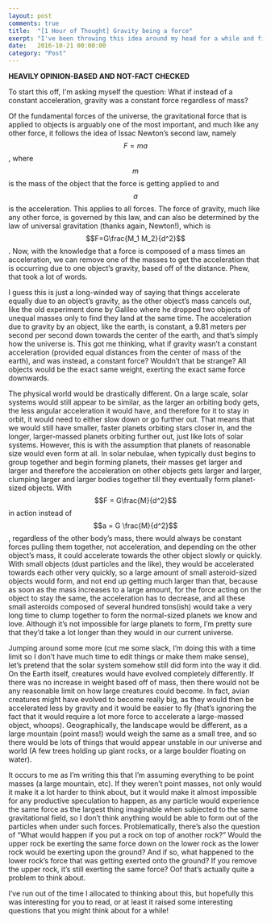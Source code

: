 ```yaml
---
layout: post
comments: true
title:  "[1 Hour of Thought] Gravity being a force"
exerpt: "I've been throwing this idea around my head for a while and finally bothered to take an hour to write about it."
date:   2016-10-21 00:00:00
category: "Post"
---
```

**HEAVILY OPINION-BASED AND NOT-FACT CHECKED**

To start this off, I'm asking myself the question: What if instead of a constant acceleration, gravity was a constant force regardless of mass?

  Of the fundamental forces of the universe, the gravitational force that is applied to objects is arguably one of the most important, and much like any other force, it follows the idea of Issac Newton’s second law, namely $$F=ma$$, where $$m$$ is the mass of the object that the force is getting applied to and $$a$$ is the acceleration. This applies to all forces. The force of gravity, much like any other force, is governed by this law, and can also be determined by the law of universal gravitation (thanks again, Newton!), which is $$F=G\frac{M_1 M_2}{d^2}$$. Now, with the knowledge that a force is composed of a mass times an acceleration, we can remove one of the masses to get the acceleration that is occurring due to one object’s gravity, based off of the distance. Phew, that took a lot of words.

  I guess this is just a long-winded way of saying that things accelerate equally due to an object’s gravity, as the other object’s mass cancels out, like the old experiment done by Galileo where he dropped two objects of unequal masses only to find they land at the same time. The acceleration due to gravity by an object, like the earth, is constant, a 9.81 meters per second per second down towards the center of the earth, and that’s simply how the universe is. This got me thinking, what if gravity wasn’t a constant acceleration (provided equal distances from the center of mass of the earth), and was instead, a constant force? Wouldn’t that be strange? All objects would be the exact same weight, exerting the exact same force downwards.

The physical world would be drastically different. On a large scale, solar systems would still appear to be similar, as the larger an orbiting body gets, the less angular acceleration it would have, and therefore for it to stay in orbit, it would need to either slow down or go further out. That means that we would still have smaller, faster planets orbiting stars closer in, and the longer, larger-massed planets orbiting further out, just like lots of solar systems. However, this is with the assumption that planets of reasonable size would even form at all. In solar nebulae, when typically dust begins to group together and begin forming planets, their masses get larger and larger and therefore the acceleration on other objects gets larger and larger, clumping larger and larger bodies together till they eventually form planet-sized objects. With $$F = G\frac{M}{d^2}$$ in action instead of $$a = G \frac{M}{d^2}$$, regardless of the other body’s mass, there would always be constant forces pulling them together, not acceleration, and depending on the other object’s mass, it could accelerate towards the other object slowly or quickly. With small objects (dust particles and the like), they would be accelerated towards each other very quickly, so a large amount of small asteroid-sized objects would form, and not end up getting much larger than that, because as soon as the mass increases to a large amount, for the force acting on the object to stay the same, the acceleration has to decrease, and all these small asteroids composed of several hundred tons(ish) would take a very long time to clump together to form the normal-sized planets we know and love. Although it’s not impossible for large planets to form, I’m pretty sure that they’d take a lot longer than they would in our current universe.

  Jumping around some more (cut me some slack, I’m doing this with a time limit so I don’t have much time to edit things or make them make sense), let’s pretend that the solar system somehow still did form into the way it did. On the Earth itself, creatures would have evolved completely differently. If there was no increase in weight based off of mass, then there would not be any reasonable limit on how large creatures could become. In fact, avian creatures might have evolved to become really big, as they would then be accelerated less by gravity and it would be easier to fly (that’s ignoring the fact that it would require a lot more force to accelerate a large-massed object, whoops). Geographically, the landscape would be different, as a large mountain (point mass!) would weigh the same as a small tree, and so there would be lots of things that would appear unstable in our universe and world (A few trees holding up giant rocks, or a large boulder floating on water).

  It occurs to me as I’m writing this that I’m assuming everything to be point masses (a large mountain, etc). If they weren’t point masses, not only would it make it a lot harder to think about, but it would make it almost impossible for any productive speculation to happen, as any particle would experience the same force as the largest thing imaginable when subjected to the same gravitational field, so I don’t think anything would be able to form out of the particles when under such forces. Problematically, there’s also the question of “What would happen if you put a rock on top of another rock?” Would the upper rock be exerting the same force down on the lower rock as the lower rock would be exerting upon the ground? And if so, what happened to the lower rock’s force that was getting exerted onto the ground? If you remove the upper rock, it’s still exerting the same force? Oof that’s actually quite a problem to think about.

  I’ve run out of the time I allocated to thinking about this, but hopefully this was interesting for you to read, or at least it raised some interesting questions that you might think about for a while!


